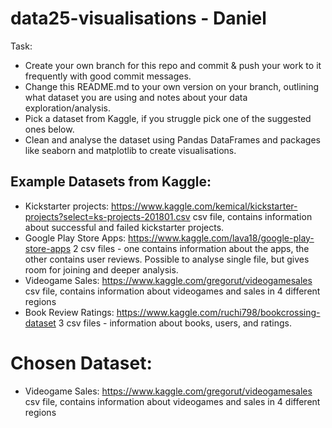 # data25-visualisations - Daniel

Task:
- Create your own branch for this repo and commit & push your work to it frequently with good commit messages.
- Change this README.md to your own version on your branch, outlining what dataset you are using and notes about your data exploration/analysis.
- Pick a dataset from Kaggle, if you struggle pick one of the suggested ones below.
- Clean and analyse the dataset using Pandas DataFrames and packages like seaborn and matplotlib to create visualisations.

## Example Datasets from Kaggle:

- Kickstarter projects: https://www.kaggle.com/kemical/kickstarter-projects?select=ks-projects-201801.csv
csv file, contains information about successful and failed kickstarter projects.
- Google Play Store Apps: https://www.kaggle.com/lava18/google-play-store-apps
2 csv files - one contains information about the apps, the other contains user reviews. Possible to analyse single file, but gives room for joining and deeper analysis.
- Videogame Sales: https://www.kaggle.com/gregorut/videogamesales
csv file, contains information about videogames and sales in 4 different regions
- Book Review Ratings: https://www.kaggle.com/ruchi798/bookcrossing-dataset
3 csv files - information about books, users, and ratings.

# Chosen Dataset:
- Videogame Sales: https://www.kaggle.com/gregorut/videogamesales
csv file, contains information about videogames and sales in 4 different regions
